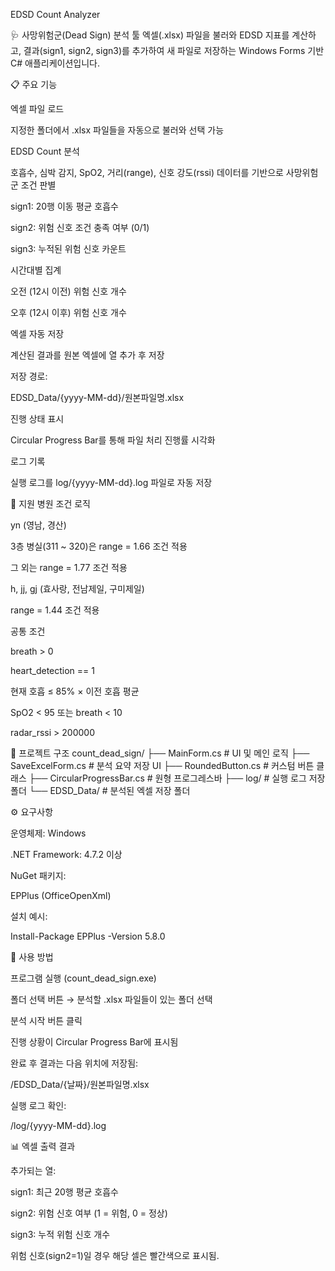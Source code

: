EDSD Count Analyzer

🩺 사망위험군(Dead Sign) 분석 툴
엑셀(.xlsx) 파일을 불러와 EDSD 지표를 계산하고, 결과(sign1, sign2, sign3)를 추가하여 새 파일로 저장하는 Windows Forms 기반 C# 애플리케이션입니다.

📋 주요 기능

엑셀 파일 로드

지정한 폴더에서 .xlsx 파일들을 자동으로 불러와 선택 가능

EDSD Count 분석

호흡수, 심박 감지, SpO2, 거리(range), 신호 강도(rssi) 데이터를 기반으로 사망위험군 조건 판별

sign1: 20행 이동 평균 호흡수

sign2: 위험 신호 조건 충족 여부 (0/1)

sign3: 누적된 위험 신호 카운트

시간대별 집계

오전 (12시 이전) 위험 신호 개수

오후 (12시 이후) 위험 신호 개수

엑셀 자동 저장

계산된 결과를 원본 엑셀에 열 추가 후 저장

저장 경로:

EDSD_Data/{yyyy-MM-dd}/원본파일명.xlsx


진행 상태 표시

Circular Progress Bar를 통해 파일 처리 진행률 시각화

로그 기록

실행 로그를 log/{yyyy-MM-dd}.log 파일로 자동 저장

🏥 지원 병원 조건 로직

yn (영남, 경산)

3층 병실(311 ~ 320)은 range = 1.66 조건 적용

그 외는 range = 1.77 조건 적용

h, jj, gj (효사랑, 전남제일, 구미제일)

range = 1.44 조건 적용

공통 조건

breath > 0

heart_detection == 1

현재 호흡 ≤ 85% × 이전 호흡 평균

SpO2 < 95 또는 breath < 10

radar_rssi > 200000

📂 프로젝트 구조
count_dead_sign/
├── MainForm.cs              # UI 및 메인 로직
├── SaveExcelForm.cs         # 분석 요약 저장 UI
├── RoundedButton.cs         # 커스텀 버튼 클래스
├── CircularProgressBar.cs   # 원형 프로그레스바
├── log/                     # 실행 로그 저장 폴더
└── EDSD_Data/               # 분석된 엑셀 저장 폴더

⚙️ 요구사항

운영체제: Windows

.NET Framework: 4.7.2 이상

NuGet 패키지:

EPPlus
 (OfficeOpenXml)

설치 예시:

Install-Package EPPlus -Version 5.8.0

🚀 사용 방법

프로그램 실행 (count_dead_sign.exe)

폴더 선택 버튼 → 분석할 .xlsx 파일들이 있는 폴더 선택

분석 시작 버튼 클릭

진행 상황이 Circular Progress Bar에 표시됨

완료 후 결과는 다음 위치에 저장됨:

/EDSD_Data/{날짜}/원본파일명.xlsx


실행 로그 확인:

/log/{yyyy-MM-dd}.log

📊 엑셀 출력 결과

추가되는 열:

sign1: 최근 20행 평균 호흡수

sign2: 위험 신호 여부 (1 = 위험, 0 = 정상)

sign3: 누적 위험 신호 개수

위험 신호(sign2=1)일 경우 해당 셀은 빨간색으로 표시됨.
